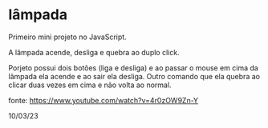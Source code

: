 # lâmpada
Primeiro mini projeto no JavaScript.

A lâmpada acende, desliga e quebra ao duplo click.

Porjeto possui dois botões (liga e desliga) e ao passar o mouse em cima da lâmpada ela acende e
ao sair ela desliga. Outro comando que ela quebra ao clicar duas vezes em cima e não volta ao normal.


fonte: https://www.youtube.com/watch?v=4r0zOW9Zn-Y


10/03/23
